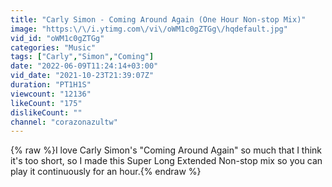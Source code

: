 ```yaml
---
title: "Carly Simon - Coming Around Again (One Hour Non-stop Mix)"
image: "https:\/\/i.ytimg.com\/vi\/oWM1c0gZTGg\/hqdefault.jpg"
vid_id: "oWM1c0gZTGg"
categories: "Music"
tags: ["Carly","Simon","Coming"]
date: "2022-06-09T11:24:14+03:00"
vid_date: "2021-10-23T21:39:07Z"
duration: "PT1H1S"
viewcount: "12136"
likeCount: "175"
dislikeCount: ""
channel: "corazonazultw"
---
```

{% raw %}I love Carly Simon's &quot;Coming Around Again&quot; so much that I think it's too short, so I made this Super Long Extended Non-stop mix so you can play it continuously for an hour.{% endraw %}
